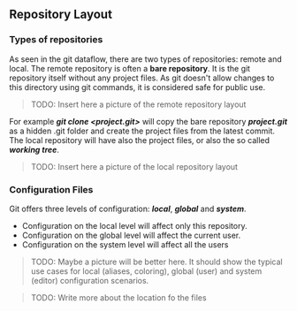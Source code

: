 ## Repository Layout

### Types of repositories

As seen in the git dataflow, there are two types of repositories: remote and
local. The remote repository is often a **bare repository**. It is
the git repository itself without any project files. As git doesn't allow
changes to this directory using git commands, it is considered safe for
public use.

> TODO: Insert here a picture of the remote repository layout

For example ***git clone <project.git>*** will copy the bare repository
***project.git*** as a hidden .git folder and create the project files from the
latest commit. The local repository will have also the project files, or
also the so called ***working tree***.

> TODO: Insert here a picture of the local repository layout

### Configuration Files

Git offers three levels of configuration: ***local***, ***global*** and
***system***.

- Configuration on the local level will affect only this repository.
- Configuration on the global level will affect the current user.
- Configuration on the system level will affect all the users


> TODO: Maybe a picture will be better here. It should show the typical
> use cases for local (aliases, coloring), global (user) and system (editor)
> configuration scenarios.

> TODO: Write more about the location fo the files